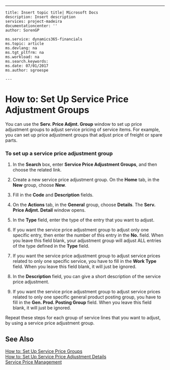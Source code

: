---
    title: Insert topic title| Microsoft Docs
    description: Insert description
    services: project-madeira
    documentationcenter: ''
    author: SorenGP

    ms.service: dynamics365-financials
    ms.topic: article
    ms.devlang: na
    ms.tgt_pltfrm: na
    ms.workload: na
    ms.search.keywords:
    ms.date: 07/01/2017
    ms.author: sgroespe

    ---
# How to: Set Up Service Price Adjustment Groups
You can use the **Serv. Price Adjmt. Group** window to set up price adjustment groups to adjust service pricing of service items. For example, you can set up price adjustment groups that adjust price of freight or spare parts.  
  
### To set up a service price adjustment group  
  
1.  In the **Search** box, enter **Service Price Adjustment Groups**, and then choose the related link.  
  
2.  Create a new service price adjustment group. On the **Home** tab, in the **New** group, choose **New**.  
  
3.  Fill in the **Code** and **Description** fields.  
  
4.  On the **Actions** tab, in the **General** group, choose **Details**. The **Serv. Price Adjmt. Detail** window opens.  
  
5.  In the **Type** field, enter the type of the entry that you want to adjust.  
  
6.  If you want the service price adjustment group to adjust only one specific entry, then enter the number of this entry in the **No.** field. When you leave this field blank, your adjustment group will adjust ALL entries of the type defined in the **Type** field.  
  
7.  If you want the service price adjustment group to adjust service prices related to only one specific service, you have to fill in the **Work Type** field. When you leave this field blank, it will just be ignored.  
  
8.  In the **Description** field, you can give a short description of the service price adjustment.  
  
9. If you want the service price adjustment group to adjust service prices related to only one specific general product posting group, you have to fill in the **Gen. Prod. Posting Group** field. When you leave this field blank, it will just be ignored.  
  
 Repeat these steps for each group of service lines that you want to adjust, by using a service price adjustment group.  
  
## See Also  
 [How to: Set Up Service Price Groups](../FullExperience/how-to-set-up-service-price-groups.md)   
 [How to: Set Up Service Price Adjustment Details](../FullExperience/how-to-set-up-service-price-adjustment-details.md)   
 [Service Price Management](../FullExperience/service-price-management.md)